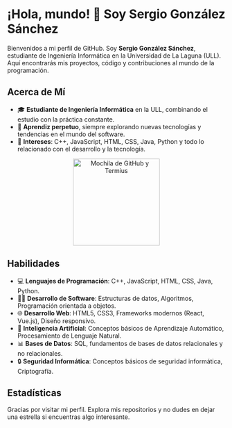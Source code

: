 # ¡Hola, mundo! 👋 Soy Sergio González Sánchez
Bienvenidos a mi perfil de GitHub. Soy **Sergio González Sánchez**, estudiante de Ingeniería Informática en la Universidad de La Laguna (ULL). Aquí encontrarás mis proyectos, código y contribuciones al mundo de la programación.

## Acerca de Mí

* 🎓 **Estudiante de Ingeniería Informática** en la ULL, combinando el estudio con la práctica constante.
* 🌱 **Aprendiz perpetuo**, siempre explorando nuevas tecnologías y tendencias en el mundo del software.
* 💬 **Intereses**: C++, JavaScript, HTML, CSS, Java, Python y todo lo relacionado con el desarrollo y la tecnología.

<p align="center">
  <img alt="Mochila de GitHub y Termius" src="https://ci3.googleusercontent.com/meips/ADKq_NZnCx3PGWLFNqHfbyPPtCGJ3_oV0OXb4j8UAvoZHTW4J7mzoLTore0xV0qIpYHYQMjYUKLUlBFc7YoSBRYNaUEc1VeMixE3i1-_VQEGoKTvTp7PGjB6cGSt7k5iCIvhYwEei2RJkW4Asb8nA1m2Gz_d3Yh2vohkTJF77dKHGTgkV8wRFarHKt4=s0-d-e1-ft#http://cdn.mcauto-images-production.sendgrid.net/35b7cd9f52d51748/da62c85b-4e77-45a3-b4e1-8920f63f7a2d/629x750.png" width="200"/>
</p>

## Habilidades

* 💻 **Lenguajes de Programación**: C++, JavaScript, HTML, CSS, Java, Python.
* 🧙‍♂️ **Desarrollo de Software**: Estructuras de datos, Algoritmos, Programación orientada a objetos.
* 🌐 **Desarrollo Web**: HTML5, CSS3, Frameworks modernos (React, Vue.js), Diseño responsivo.
* 🤖 **Inteligencia Artificial**: Conceptos básicos de Aprendizaje Automático, Procesamiento de Lenguaje Natural.
* 📊 **Bases de Datos**: SQL, fundamentos de bases de datos relacionales y no relacionales.
* 🔒 **Seguridad Informática**: Conceptos básicos de seguridad informática, Criptografía.

## Estadísticas

Gracias por visitar mi perfil. Explora mis repositorios y no dudes en dejar una estrella si encuentras algo interesante.
